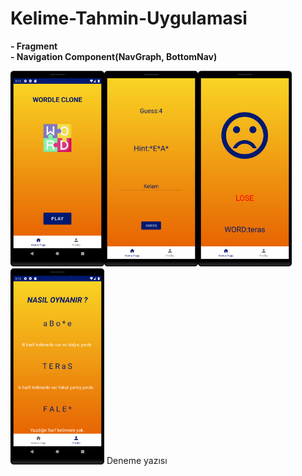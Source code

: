 # Kelime-Tahmin-Uygulamasi

<b>- Fragment</b>
<br>
<b>- Navigation Component(NavGraph, BottomNav)</b>
 
<img src="Screenshots/homepage.png" width="150"/><img src="Screenshots/guessPage.png" width="150"/><img src="Screenshots/resultPage.png" width="150"/><img src="Screenshots/profilePage.png" width="150"/>
Deneme yazısı
